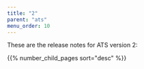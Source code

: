 ```yaml
---
title: "2"
parent: "ats"
menu_order: 10
---
```


These are the release notes for ATS version 2:

{{% number_child_pages sort="desc" %}}
